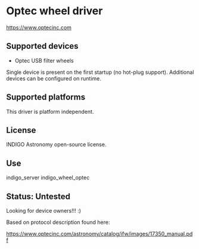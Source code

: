 # Optec wheel driver

https://www.optecinc.com

## Supported devices

* Optec USB filter wheels

Single device is present on the first startup (no hot-plug support). Additional devices can be configured on runtime.

## Supported platforms

This driver is platform independent.

## License

INDIGO Astronomy open-source license.

## Use

indigo_server indigo_wheel_optec

## Status: Untested

Looking for device owners!!! :)

Based on protocol description found here:

https://www.optecinc.com/astronomy/catalog/ifw/images/17350_manual.pdf
